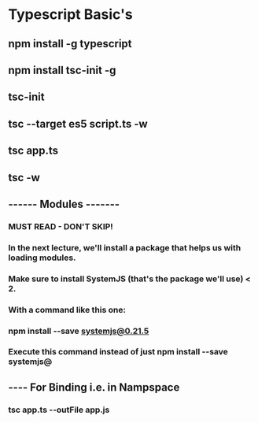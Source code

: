 # Typescript Basic's

## npm install -g typescript
## npm install tsc-init -g
## tsc-init
## tsc --target es5 script.ts -w
## tsc app.ts
## tsc -w

## ------ Modules -------
### MUST READ - DON'T SKIP!

### In the next lecture, we'll install a package that helps us with loading modules.

### Make sure to install SystemJS (that's the package we'll use) < 2.

### With a command like this one:

### npm install --save systemjs@0.21.5

### Execute this command instead of just npm install --save systemjs@


## ---- For Binding i.e. in Nampspace
### tsc app.ts --outFile app.js

